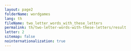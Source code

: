 ```yaml
---
layout: page2
folderName: wordgames
lang: th
fileName: two_letter_words_with_these_letters
permalink: th/two-letter-words-with-these-letters/result
letter: 2
sitemap: false
nointernationalization: true   
---
```

